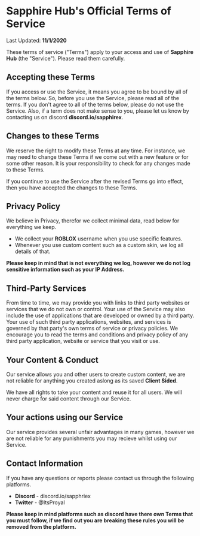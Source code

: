 # **Sapphire Hub**'s Official Terms of Service


Last Updated: **11/1/2020**

These terms of service ("Terms") apply to your access and use of **Sapphire Hub** (the "Service"). Please read them carefully.

## Accepting these Terms

If you access or use the Service, it means you agree to be bound by all of the terms below. So, before you use the Service, please read all of the terms. If you don't agree to all of the terms below, please do not use the Service. Also, if a term does not make sense to you, please let us know by contacting us on discord **discord.io/sapphirex**.

## Changes to these Terms

We reserve the right to modify these Terms at any time. For instance, we may need to change these Terms if we come out with a new feature or for some other reason.
It is your responsibility to check for any changes made to these Terms.

If you continue to use the Service after the revised Terms go into effect, then you have accepted the changes to these Terms.

## Privacy Policy

We believe in Privacy, therefor we collect minimal data, read below for everything we keep.

* We collect your **ROBLOX** username when you use specific features.
* Whenever you use custom content such as a custom skin, we log all details of that.

**Please keep in mind that is not everything we log, however we do not log sensitive information such as your IP Address.**

## Third-Party Services

From time to time, we may provide you with links to third party websites or services that we do not own or control. Your use of the Service may also include the use of applications that are developed or owned by a third party. Your use of such third party applications, websites, and services is governed by that party's own terms of service or privacy policies. We encourage you to read the terms and conditions and privacy policy of any third party application, website or service that you visit or use.


## Your Content & Conduct

Our service allows you and other users to create custom content, we are not reliable for anything you created aslong as its saved **Client Sided**.

We have all rights to take your content and reuse it for all users. We will never charge for said content through our Service.

## Your actions using our Service

Our service provides several unfair advantages in many games, however we are not reliable for any punishments you may recieve whilst using our Service.


## Contact Information

If you have any questions or reports please contact us through the following platforms.

* **Discord** - discord.io/sapphriex
* **Twitter** - @ItsProyal



**Please keep in mind platforms such as discord have there own Terms that you must follow, if we find out you are breaking these rules you will be removed from the platform.**
